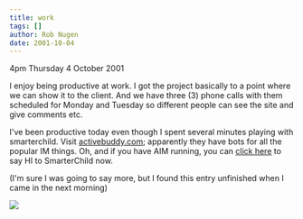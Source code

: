 ```yaml
---
title: work
tags: []
author: Rob Nugen
date: 2001-10-04
---
```


<p class=date>4pm Thursday 4 October 2001</p>

<p>I enjoy being productive at work.  I got the
project basically to a point where we can show it to
the client.  And we have three (3) phone calls with
them scheduled for Monday and Tuesday so different
people can see the site and give comments etc.</p>

<p>I've been productive today even though I spent
several minutes playing with smarterchild.  Visit <a
href="http://www.activebuddy.com">activebuddy.com</a>;
apparently they have bots for all the popular IM
things.  Oh, and if you have AIM running, you can <a
href="http://help.activebuddy.com/smarterchild/meetaim1.shtml">click
here</a> to say HI to SmarterChild now.</p>

<p class=note>(I'm sure I was going to say more, but I
found this entry unfinished when I came in the next
morning)</p>

<img src="/images/rob/wL-ROB.gif"/></p>
